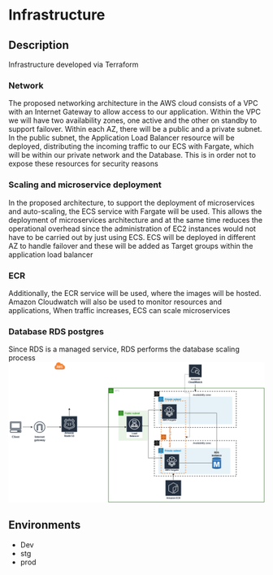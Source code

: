 # Infrastructure

## Description
Infrastructure developed via Terraform

### Network
The proposed networking architecture in the AWS cloud consists of a VPC with an Internet
Gateway to allow access to our application. Within the VPC we will have two availability
zones, one active and the other on standby to support failover.
Within each AZ, there will be a public and a private subnet. In the public subnet, the
Application Load Balancer resource will be deployed, distributing the incoming traffic to our
ECS with Fargate, which will be within our private network and the Database. This is in order
not to expose these resources for security reasons

### Scaling and microservice deployment
In the proposed architecture, to support the deployment of microservices and auto-scaling,
the ECS service with Fargate will be used. This allows the deployment of microservices
architecture and at the same time reduces the operational overhead since the administration
of EC2 instances would not have to be carried out by just using ECS. ECS will be deployed
in different AZ to handle failover and these will be added as Target groups within the
application load balancer

### ECR
Additionally, the ECR service will be used, where the images will be hosted. Amazon
Cloudwatch will also be used to monitor resources and applications, When traffic increases,
ECS can scale microservices

### Database RDS postgres
Since RDS is a managed service, RDS performs the database scaling process
![alt text](infraestructure.png)

## Environments
- Dev
- stg
- prod
